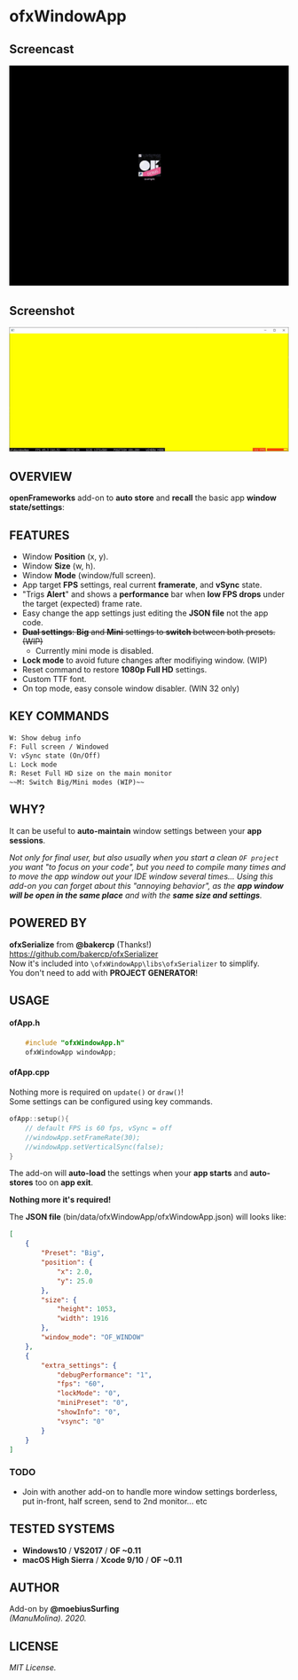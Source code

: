 # ofxWindowApp

## Screencast

![screenshot](readme_images/ofxWindowApp.gif?raw=true "MoebiusSurfing")


## Screenshot

![screenshot](readme_images/screenshot2.JPG?raw=true "MoebiusSurfing")



## OVERVIEW

**openFrameworks** add-on to **auto store** and **recall** the basic app **window state/settings**:


## FEATURES

* Window **Position** (x, y). 
* Window **Size** (w, h). 
* Window **Mode** (window/full screen).
* App target **FPS** settings, real current **framerate**, and **vSync** state. 
* "Trigs **Alert**" and shows a **performance** bar when **low FPS drops** under the target (expected) frame rate.
* Easy change the app settings just editing the **JSON file** not the app code.
* ~~**Dual settings**: **Big** and **Mini** settings to **switch** between both presets. (WIP)~~  
    * Currently mini mode is disabled. 
* **Lock mode** to avoid future changes after modifiying window. (WIP)
* Reset command to restore **1080p Full HD** settings.
* Custom TTF font.
* On top mode, easy console window disabler. (WIN 32 only)

## KEY COMMANDS

```
W: Show debug info  
F: Full screen / Windowed  
V: vSync state (On/Off)  
L: Lock mode  
R: Reset Full HD size on the main monitor  
~~M: Switch Big/Mini modes (WIP)~~  
```

## WHY?

It can be useful to **auto-maintain** window settings between your **app sessions**.  

_Not only for final user, but also usually when you start a clean ```OF project``` you want "to focus on your code", but you need to compile many times and to move the app window out your IDE window several times... Using this add-on you can forget about this "annoying behavior", as the **app window will be open in the same place** and with the **same size and settings**._  

## POWERED BY

**ofxSerialize** from **@bakercp** (Thanks!)  
https://github.com/bakercp/ofxSerializer  
Now it's included into ```\ofxWindowApp\libs\ofxSerializer``` to simplify.  
You don't need to add with **PROJECT GENERATOR**!

## USAGE

#### ofApp.h
```.c++
    #include "ofxWindowApp.h"
    ofxWindowApp windowApp;
```

#### ofApp.cpp
Nothing more is required on ```update()``` or ```draw()```!  
Some settings can be configured using key commands.  
```.c++ 
ofApp::setup(){
    // default FPS is 60 fps, vSync = off
    //windowApp.setFrameRate(30);
    //windowApp.setVerticalSync(false);
}
```

The add-on will **auto-load** the settings when your **app starts** and **auto-stores** too on **app exit**.  

**Nothing more it's required!**  

The **JSON file** (bin/data/ofxWindowApp/ofxWindowApp.json) will looks like:  
```.json
[
    {
        "Preset": "Big",
        "position": {
            "x": 2.0,
            "y": 25.0
        },
        "size": {
            "height": 1053,
            "width": 1916
        },
        "window_mode": "OF_WINDOW"
    },
    {
        "extra_settings": {
            "debugPerformance": "1",
            "fps": "60",
            "lockMode": "0",
            "miniPreset": "0",
            "showInfo": "0",
            "vsync": "0"
        }
    }
]
```

### TODO

* Join with another add-on to handle more window settings borderless, put in-front, half screen, send to 2nd monitor... etc

## TESTED SYSTEMS
- **Windows10** / **VS2017** / **OF ~0.11**
- **macOS High Sierra** / **Xcode 9/10** / **OF ~0.11**

## AUTHOR
Add-on by **@moebiusSurfing**  
*(ManuMolina). 2020.*

## LICENSE
*MIT License.*